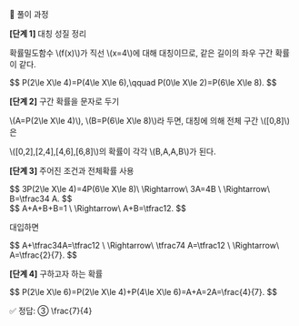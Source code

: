 🧩 풀이 과정

<p><strong>[단계 1]</strong> 대칭 성질 정리</p> <p>확률밀도함수 \(f(x)\)가 직선 \(x=4\)에 대해 대칭이므로, 같은 길이의 좌우 구간 확률이 같다.</p> <div class="math-display">$$ P(2\le X\le 4)=P(4\le X\le 6),\qquad P(0\le X\le 2)=P(6\le X\le 8). $$</div> <p><strong>[단계 2]</strong> 구간 확률을 문자로 두기</p> <p>\(A=P(2\le X\le 4)\), \(B=P(6\le X\le 8)\)라 두면, 대칭에 의해 전체 구간 \([0,8]\)은</p> <p>\([0,2],[2,4],[4,6],[6,8]\)의 확률이 각각 \(B,A,A,B\)가 된다.</p> <p><strong>[단계 3]</strong> 주어진 조건과 전체확률 사용</p> <div class="math-display">$$ 3P(2\le X\le 4)=4P(6\le X\le 8)\ \Rightarrow\ 3A=4B \ \Rightarrow\ B=\tfrac34 A. $$</div> <div class="math-display">$$ A+A+B+B=1 \ \Rightarrow\ A+B=\tfrac12. $$</div> <p>대입하면</p> <div class="math-display">$$ A+\tfrac34A=\tfrac12 \ \Rightarrow\ \tfrac74 A=\tfrac12 \ \Rightarrow\ A=\tfrac{2}{7}. $$</div> <p><strong>[단계 4]</strong> 구하고자 하는 확률</p> <div class="math-display">$$ P(2\le X\le 6)=P(2\le X\le 4)+P(4\le X\le 6)=A+A=2A=\frac{4}{7}. $$</div>

✅ 정답: ③ \frac{7}{4}
